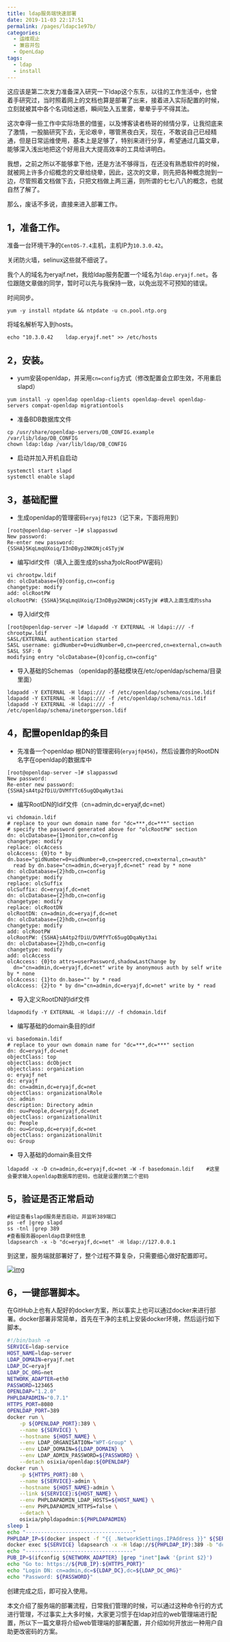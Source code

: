 ```yaml
---
title: ldap服务端快速部署
date: 2019-11-03 22:17:51
permalink: /pages/ldapc1e97b/
categories:
  - 运维观止
  - 兼容并包
  - OpenLdap
tags:
  - ldap
  - install
---
```


这应该是第二次发力准备深入研究一下ldap这个东东，以往的工作生活中，也曾着手研究过，当时照着网上的文档也算是部署了出来，接着进入实际配置的时候，立刻就被其中各个名词给迷惑，瞬间坠入五里雾，晕晕乎乎不得其法。

这次幸得一些工作中实际场景的借鉴，以及博客读者杨哥的倾情分享，让我彻底来了激情，一股脑研究下去，无论艰辛，哪管黑夜白天，现在，不敢说自己已经精通，但是日常运维使用，基本上是足够了，特别来进行分享，希望通过几篇文章，能够深入浅出地把这个好用且大大提高效率的工具给讲明白。

我想，之前之所以不能够拿下他，还是方法不够得当，在还没有熟悉软件的时候，就被网上许多介绍概念的文章给绕晕，因此，这次的文章，则先把各种概念抛到一边，尽管照着文档做下去，只把文档做上两三遍，则所谓的七七八八的概念，也就自然了解了。

那么，废话不多说，直接来进入部署工作。

## 1，准备工作。

准备一台环境干净的`CentOS-7.4`主机，主机IP为`10.3.0.42`。

关闭防火墙，selinux这些就不细说了。

我个人的域名为eryajf.net，我给ldap服务配置一个域名为`ldap.eryajf.net`。各位跟随文章做的同学，暂时可以先与我保持一致，以免出现不可预知的错误。

时间同步。

```
yum -y install ntpdate && ntpdate -u cn.pool.ntp.org
```

将域名解析写入到hosts。

```
echo "10.3.0.42    ldap.eryajf.net" >> /etc/hosts
```

## 2，安装。

- yum安装openldap，并采用`cn=config`方式（修改配置会立即生效，不用重启slapd）

```
yum install -y openldap openldap-clients openldap-devel openldap-servers compat-openldap migrationtools
```

- 准备BDB数据库文件

```
cp /usr/share/openldap-servers/DB_CONFIG.example /var/lib/ldap/DB_CONFIG
chown ldap:ldap /var/lib/ldap/DB_CONFIG
```

- 启动并加入开机自启动

```
systemctl start slapd
systemctl enable slapd
```

## 3，基础配置

- 生成openldap的管理密码`eryajf@123`（记下来，下面将用到）

```
[root@openldap-server ~]# slappasswd
New password: 
Re-enter new password: 
{SSHA}5KqLmqUXoiq/I3nDByp2NKDNjc4STyjW
```

- 编写ldif文件（填入上面生成的ssha为olcRootPW密码）

```
vi chrootpw.ldif 
dn: olcDatabase={0}config,cn=config
changetype: modify
add: olcRootPW
olcRootPW: {SSHA}5KqLmqUXoiq/I3nDByp2NKDNjc4STyjW #填入上面生成的ssha
```

- 导入ldif文件

```
[root@openldap-server ~]# ldapadd -Y EXTERNAL -H ldapi:/// -f chrootpw.ldif
SASL/EXTERNAL authentication started
SASL username: gidNumber=0+uidNumber=0,cn=peercred,cn=external,cn=auth
SASL SSF: 0
modifying entry "olcDatabase={0}config,cn=config"
```

- 导入基础的Schemas （openldap的基础模块在/etc/openldap/schema/目录里面）

```
ldapadd -Y EXTERNAL -H ldapi:/// -f /etc/openldap/schema/cosine.ldif 
ldapadd -Y EXTERNAL -H ldapi:/// -f /etc/openldap/schema/nis.ldif 
ldapadd -Y EXTERNAL -H ldapi:/// -f /etc/openldap/schema/inetorgperson.ldif
```

## 4，配置openldap的条目

- 先准备一个openldap 根DN的管理密码(`eryajf@456`)，然后设置你的RootDN名字在openldap的数据库中

```
[root@openldap-server ~]# slappasswd
New password: 
Re-enter new password: 
{SSHA}sA4tp2fDiU/DVMfYTc65ugQDqaNyt3ai

```

- 编写RootDN的ldif文件（cn=admin,dc=eryajf,dc=net）

```
vi chdomain.ldif
# replace to your own domain name for "dc=***,dc=***" section
# specify the password generated above for "olcRootPW" section
dn: olcDatabase={1}monitor,cn=config
changetype: modify
replace: olcAccess
olcAccess: {0}to * by dn.base="gidNumber=0+uidNumber=0,cn=peercred,cn=external,cn=auth"
  read by dn.base="cn=admin,dc=eryajf,dc=net" read by * none
dn: olcDatabase={2}hdb,cn=config
changetype: modify
replace: olcSuffix
olcSuffix: dc=eryajf,dc=net
dn: olcDatabase={2}hdb,cn=config
changetype: modify
replace: olcRootDN
olcRootDN: cn=admin,dc=eryajf,dc=net
dn: olcDatabase={2}hdb,cn=config
changetype: modify
add: olcRootPW
olcRootPW: {SSHA}sA4tp2fDiU/DVMfYTc65ugQDqaNyt3ai
dn: olcDatabase={2}hdb,cn=config
changetype: modify
add: olcAccess
olcAccess: {0}to attrs=userPassword,shadowLastChange by
  dn="cn=admin,dc=eryajf,dc=net" write by anonymous auth by self write by * none
olcAccess: {1}to dn.base="" by * read
olcAccess: {2}to * by dn="cn=admin,dc=eryajf,dc=net" write by * read
```

- 导入定义RootDN的ldif文件

```
ldapmodify -Y EXTERNAL -H ldapi:/// -f chdomain.ldif
```

- 编写基础的domain条目的ldif

```
vi basedomain.ldif
# replace to your own domain name for "dc=***,dc=***" section
dn: dc=eryajf,dc=net
objectClass: top
objectClass: dcObject
objectclass: organization
o: eryajf net
dc: eryajf
dn: cn=admin,dc=eryajf,dc=net
objectClass: organizationalRole
cn: admin
description: Directory admin
dn: ou=People,dc=eryajf,dc=net
objectClass: organizationalUnit
ou: People
dn: ou=Group,dc=eryajf,dc=net
objectClass: organizationalUnit
ou: Group
```

- 导入基础的domain条目文件

```
ldapadd -x -D cn=admin,dc=eryajf,dc=net -W -f basedomain.ldif    #这里会要求输入openldap数据库的密码，也就是设置的第二个密码
```

## 5，验证是否正常启动

```
#验证查看slapd服务是否启动，并监听389端口
ps -ef |grep slapd
ss -tnl |grep 389
#查看服务器openldap目录树信息
ldapsearch -x -b "dc=eryajf,dc=net" -H ldap://127.0.0.1
```

到这里，服务端就部署好了，整个过程不算复杂，只需要细心做好配置即可。

[![img](https://tvax1.sinaimg.cn/large/71cfeb93ly1g8l18ke4cfj21hc0u0dls.jpg)](https://tvax1.sinaimg.cn/large/71cfeb93ly1g8l18ke4cfj21hc0u0dls.jpg)

## 6，一键部署脚本。

在GitHub上也有人配好的docker方案，所以事实上也可以通过docker来进行部署。docker部署非常简单，首先在干净的主机上安装docker环境，然后运行如下脚本。

```sh
#!/bin/bash -e
SERVICE=ldap-service
HOST_NAME=ldap-server
LDAP_DOMAIN=eryajf.net
LDAP_DC=eryajf
LDAP_DC_ORG=net
NETWORK_ADAPTER=eth0
PASSWORD=123465
OPENLDAP="1.2.0"
PHPLDAPADMIN="0.7.1"
HTTPS_PORT=8080
OPENLDAP_PORT=389
docker run \
    -p ${OPENLDAP_PORT}:389 \
    --name ${SERVICE} \
    --hostname ${HOST_NAME} \
    --env LDAP_ORGANISATION="WPT-Group" \
    --env LDAP_DOMAIN=${LDAP_DOMAIN} \
    --env LDAP_ADMIN_PASSWORD=${PASSWORD} \
    --detach osixia/openldap:${OPENLDAP}
docker run \
    -p ${HTTPS_PORT}:80 \
    --name ${SERVICE}-admin \
    --hostname ${HOST_NAME}-admin \
    --link ${SERVICE}:${HOST_NAME} \
    --env PHPLDAPADMIN_LDAP_HOSTS=${HOST_NAME} \
    --env PHPLDAPADMIN_HTTPS=false \
    --detach \
    osixia/phpldapadmin:${PHPLDAPADMIN}
sleep 1
echo "-----------------------------------"
PHPLDAP_IP=$(docker inspect -f "{{ .NetworkSettings.IPAddress }}" ${SERVICE})
docker exec ${SERVICE} ldapsearch -x -H ldap://${PHPLDAP_IP}:389 -b "dc=${LDAP_DC},dc=${LDAP_DC_ORG}" -D "cn=admin,dc=${LDAP_DC},dc=${LDAP_DC_ORG}" -w ${PASSWORD}
echo "-----------------------------------"
PUB_IP=$(ifconfig ${NETWORK_ADAPTER} |grep "inet"|awk '{print $2}')
echo "Go to: https://${PUB_IP}:${HTTPS_PORT}"
echo "Login DN: cn=admin,dc=${LDAP_DC},dc=${LDAP_DC_ORG}"
echo "Password: ${PASSWORD}"
```

创建完成之后，即可投入使用。

本文介绍了服务端的部署流程，日常我们管理的时候，可以通过这种命令行的方式进行管理，不过事实上大多时候，大家更习惯于在ldap对应的web管理端进行配置，所以下一篇文章将介绍web管理端的部署配置，并介绍如何开放出一种用户自助更改密码的方案。
